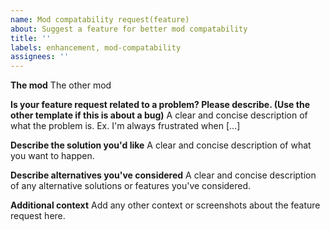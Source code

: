 ```yaml
---
name: Mod compatability request(feature)
about: Suggest a feature for better mod compatability
title: ''
labels: enhancement, mod-compatability
assignees: ''
---
```


**The mod**
The other mod

**Is your feature request related to a problem? Please describe. (Use the other template if this is about a bug)**
A clear and concise description of what the problem is. Ex. I'm always frustrated when [...]

**Describe the solution you'd like**
A clear and concise description of what you want to happen.

**Describe alternatives you've considered**
A clear and concise description of any alternative solutions or features you've considered.

**Additional context**
Add any other context or screenshots about the feature request here.
